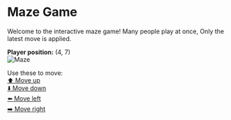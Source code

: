 # Maze Game  
Welcome to the interactive maze game! Many people play at once, Only the latest move is applied.

**Player position:** (4, 7)  
![Maze](https://github-maze-game.vercel.app/images/pos_4_7.png?t=1761662175043)

Use these to move:  
[⬆️ Move up](https://github-maze-game.vercel.app/move/4_7_w)  
[⬇️ Move down](https://github-maze-game.vercel.app/move/4_7_s)  
[⬅️ Move left](https://github-maze-game.vercel.app/move/4_7_a)  
[➡️ Move right](https://github-maze-game.vercel.app/move/4_7_d)
